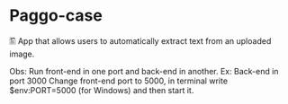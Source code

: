 # Paggo-case
🖺 App that allows users to automatically extract text from an uploaded image.

Obs: Run front-end in one port and back-end in another.
Ex: Back-end in port 3000
Change front-end port to 5000, in terminal write $env:PORT=5000 (for Windows) and then start it.
